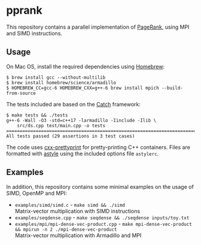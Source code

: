 # pprank
This repository contains a parallel implementation of [PageRank](https://en.wikipedia.org/wiki/PageRank), using MPI and SIMD instructions.


## Usage
On Mac OS, install the required dependencies using [Homebrew](http://brew.sh/):
```
$ brew install gcc --without-multilib
$ brew install homebrew/science/armadillo
$ HOMEBREW_CC=gcc-6 HOMEBREW_CXX=g++-6 brew install mpich --build-from-source
```

The tests included are based on the [Catch](https://github.com/philsquared/Catch) framework:
```
$ make tests && ./tests
g++-6 -Wall -O3 -std=c++17 -larmadillo -Iinclude -Ilib \
    src/ds.cpp test/main.cpp -o tests
===============================================================================
All tests passed (29 assertions in 3 test cases)
```

The code uses [cxx-prettyprint](https://louisdx.github.io/cxx-prettyprint/) for pretty-printing C++ containers. Files are formatted with [astyle](http://astyle.sourceforge.net/) using the included options file `astylerc`.


## Examples
In addition, this repository contains some minimal examples on the usage of SIMD, OpenMP and MPI:

- `examples/simd/simd.c` - `make simd && ./simd`  
Matrix-vector multiplication with SIMD instructions
- `examples/seqdense.cpp` - `make seqdense && ./seqdense inputs/toy.txt`  
- `examples/mpi/mpi-dense-vec-product.cpp` - `make mpi-dense-vec-product && mpirun -n 2 ./mpi-dense-vec-product`  
Matrix-vector multiplication with Armadillo and MPI

